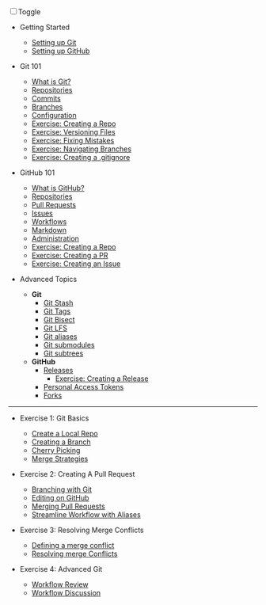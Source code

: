 <div id="dark_mode"
  ><i class="fas fa-sun"></i
  ><input type="checkbox" id="dark_mode_switch" name="mode"
  ><label for="dark_mode_switch">Toggle</label
  ><i class="fas fa-moon"></i></div>

- Getting Started
  - [Setting up Git](01_setup_git.md)
  - [Setting up GitHub](01_setup_github.md)

- Git 101
  - [What is Git?](02_git_101.md)
  - [Repositories](02_repositories.md)
  - [Commits](02_commits.md)
  - [Branches](02_branches.md)
  - [Configuration](02_configuration.md)
  - [Exercise: Creating a Repo](02_repositories.md)
  - [Exercise: Versioning Files](02_repositories.md)
  - [Exercise: Fixing Mistakes](02_fixing_mistakes.md)
  - [Exercise: Navigating Branches](02_repositories.md)
  - [Exercise: Creating a .gitignore](02_gitignore.md)

- GitHub 101
  - [What is GitHub?](03_github_101.md)
  - [Repositories](03_repositories.md)
  - [Pull Requests](03_pull_requests.md)
  - [Issues](03_issues.md)
  - [Workflows](03_github_flow.md)
  - [Markdown](03_markdown.md)
  - [Administration](03_administration.md)
  - [Exercise: Creating a Repo](03_repositories.md)
  - [Exercise: Creating a PR](03_pull_requests.md)
  - [Exercise: Creating an Issue](03_issues.md)

- Advanced Topics
  - **Git**
    - [Git Stash](25_git_stash.md)
    - [Git Tags](17_tags.md)
    - [Git Bisect](14_git_bisect.md)
    - [Git LFS](26_git_lfs.md)
    - [Git aliases](app_aliases.md)
    - [Git submodules](27_git_submodules.md)
    - [Git subtrees](28_git_subtrees.md)
  - **GitHub**
    - [Releases](17_releases.md)
      - [Exercise: Creating a Release](17_releases.md)
    - [Personal Access Tokens](20_personal_access_token.md)
    - [Forks](app_fork_workflow.md)

---

- Exercise 1: Git Basics
  - [Create a Local Repo](18_create_local_repo.md)
  - [Creating a Branch](19_forgot_to_branch.md)
  - [Cherry Picking](21_git_cherry_pick.md)
  - [Merge Strategies](22_merge_strategies_rebase.md)

- Exercise 2: Creating A Pull Request
  - [Branching with Git](04_branching_with_git.md)
  - [Editing on GitHub](08_edit_on_github.md)
  - [Merging Pull Requests](09_merging_pull_requests.md)
  - [Streamline Workflow with Aliases](11_streamline_workflow_with_aliases.md)

- Exercise 3: Resolving Merge Conflicts
  - [Defining a merge conflict](12a_what_is_a_merge_conflict.md)
  - [Resolving merge Conflicts](12b_resolving_merge_conflicts.md)

- Exercise 4: Advanced Git
  - [Workflow Review](13_workflow_review_project_github_games.md)
  - [Workflow Discussion](17_workflow_discussion.md)